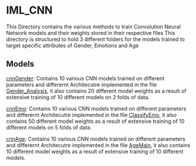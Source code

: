# IML_CNN

This Directory contains the various methods to train Convolution Neural Network models and their weights stored in their respective files
This directory is structured to hold 3 different folders for the models trained to target specific attributes of Gender, Emotions and Age

## Models

[cnnGender](https://drive.google.com/drive/folders/1NNoNN2kkXtEvrYv0Pf8gWdBw6Ej_EjoN): Contains 10 various CNN models trained on different parameters and differernt Architecutre implemented in the file [Gender_Analysis](https://colab.research.google.com/drive/12K91YeH0N7NYk4sFxdVfOS1IzjAhjO12), it also contains 20 different model weights as a result of extensive training of 10 different models on 2 folds of data.

[cnnEmo](https://drive.google.com/drive/folders/1qBXOaSn4MG-fUJRXoFj1JRx7ydlhH5Vg): Contains 10 various CNN models trained on different parameters and differernt Architecutre implemented in the file [ClassifyEmo](https://colab.research.google.com/drive/1FAjjuVOQQ0nMAADh2JxzIQhHkufhXgs2), it also contains 50 different model weights as a result of extensive training of 10 different models on 5 folds of data.

[cnnAge](https://drive.google.com/drive/folders/1Ih5R9pCIPm26U1ZmoJ9MVU4Xf2sZV3fu): Contains 10 various CNN models trained on different parameters and differernt Architecutre implemented in the file [AgeMain](https://colab.research.google.com/drive/1JtJzP8_UeJtT6EOMmqePHmgguFzzf5Fo), it also contains 10 different model weights as a result of extensive training of 10 different models.
